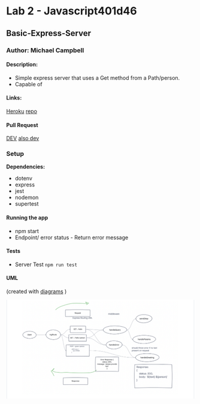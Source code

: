 # Lab 2 - Javascript401d46

## Basic-Express-Server

### Author: Michael Campbell

#### Description: 
- Simple express server that uses a Get method from a Path/person.
-  Capable of  

#### Links:
[Heroku](https://mc-express-server.herokuapp.com/)
[repo](https://github.com/MichaelCampbell-on3001/basic-express-server)

#### Pull Request
[DEV](https://github.com/MichaelCampbell-on3001/basic-express-server/pull/1)
[also dev](https://github.com/MichaelCampbell-on3001/basic-express-server/pull/2)

### Setup
**Dependencies:**
- dotenv
- express
- jest
- nodemon
- supertest

#### Running the app
- npm start
- Endpoint/ error status
      - Return error message

#### Tests
- Server Test `npm run test`

#### UML
(created with [diagrams](https://app.diagrams.net/) )

![UML](uml.png)








